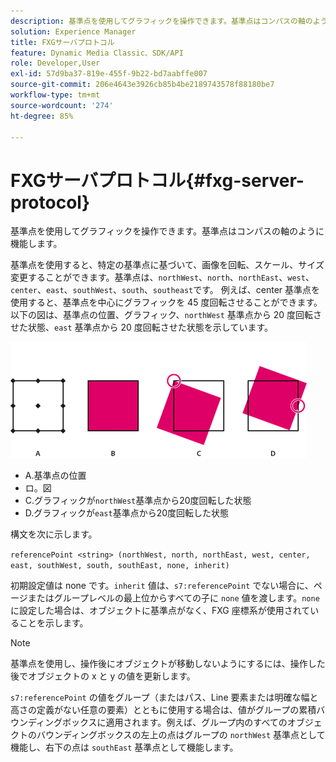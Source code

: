 ```yaml
---
description: 基準点を使用してグラフィックを操作できます。基準点はコンパスの軸のように機能します。
solution: Experience Manager
title: FXGサーバプロトコル
feature: Dynamic Media Classic、SDK/API
role: Developer,User
exl-id: 57d9ba37-819e-455f-9b22-bd7aabffe007
source-git-commit: 206e4643e3926cb85b4be2189743578f88180be7
workflow-type: tm+mt
source-wordcount: '274'
ht-degree: 85%

---
```


# FXGサーバプロトコル{#fxg-server-protocol}

基準点を使用してグラフィックを操作できます。基準点はコンパスの軸のように機能します。

基準点を使用すると、特定の基準点に基づいて、画像を回転、スケール、サイズ変更することができます。基準点は、`northWest`、`north`、`northEast`、`west`、`center`、`east`、`southWest`、`south`、`southeast`です。 例えば、center 基準点を使用すると、基準点を中心にグラフィックを 45 度回転させることができます。以下の図は、基準点の位置、グラフィック、`northWest` 基準点から 20 度回転させた状態、`east` 基準点から 20 度回転させた状態を示しています。

![](assets/wp_ref_points.png)

* A.基準点の位置
* ロ。図
* C.グラフィックが`northWest`基準点から20度回転した状態
* D.グラフィックが`east`基準点から20度回転した状態

構文を次に示します。

`referencePoint <string> (northWest, north, northEast, west, center, east, southWest, south, southEast, none, inherit)`

初期設定値は none です。`inherit` 値は、`s7:referencePoint` でない場合に、ページまたはグループレベルの最上位からすべての子に `none` 値を渡します。`none` に設定した場合は、オブジェクトに基準点がなく、FXG 座標系が使用されていることを示します。

>[!NOTE]
>
>基準点を使用し、操作後にオブジェクトが移動しないようにするには、操作した後でオブジェクトの x と y の値を更新します。

`s7:referencePoint`   の値をグループ（またはパス、Line 要素または明確な幅と高さの定義がない任意の要素）とともに使用する場合は、値がグループの累積バウンディングボックスに適用されます。例えば、グループ内のすべてのオブジェクトのバウンディングボックスの左上の点はグループの `northWest` 基準点として機能し、右下の点は `southEast` 基準点として機能します。
